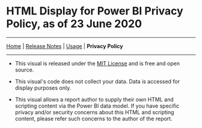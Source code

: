 # HTML Display for Power BI Privacy Policy, as of 23 June 2020

---
[Home](../README.md) | [Release Notes](./release_notes.md) | [Usage](./usage.md) | **Privacy Policy**

---

* This visual is released under the [MIT License](https://en.wikipedia.org/wiki/MIT_License) and is free and open source.

* This visual's code does not collect your data. Data is accessed for display purposes only.

* This visual allows a report author to supply their own HTML and scripting content via the Power BI data model. If you have specific privacy and/or security concerns about this HTML and scripting content, please refer such concerns to the author of the report.